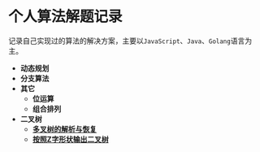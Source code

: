 # 个人算法解题记录

记录自己实现过的算法的解决方案，主要以`JavaScript`、`Java`、`Golang`语言为主。

* **动态规划**
* **分支算法**
* **其它**
  * **位运算**
  * **组合排列**
* **二叉树**
    * **[多叉树的解析与恢复](二叉树/多叉树的解析与恢复.md)**
    * **[按照Z字形状输出二叉树](二叉树/按照Z字形状输出二叉树.md)**